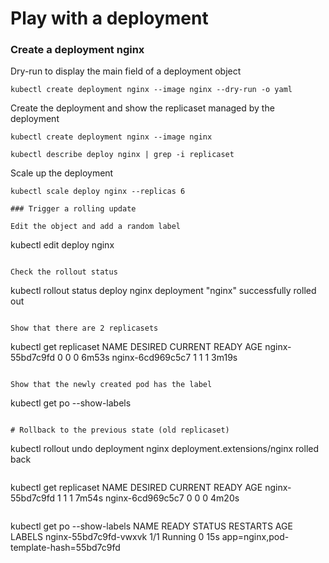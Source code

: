 # Play with a deployment

### Create a deployment nginx

Dry-run to display the main field of a deployment object
```
kubectl create deployment nginx --image nginx --dry-run -o yaml
```

Create the deployment and show the replicaset managed by the deployment
```
kubectl create deployment nginx --image nginx
```

```
kubectl describe deploy nginx | grep -i replicaset
```

Scale up the deployment
```
kubectl scale deploy nginx --replicas 6

### Trigger a rolling update

Edit the object and add a random label
```
kubectl edit deploy nginx
```

Check the rollout status
```
kubectl rollout status deploy nginx
deployment "nginx" successfully rolled out
```

Show that there are 2 replicasets
```
kubectl get replicaset
NAME               DESIRED   CURRENT   READY   AGE
nginx-55bd7c9fd    0         0         0       6m53s
nginx-6cd969c5c7   1         1         1       3m19s
```

Show that the newly created pod has the label
```
kubectl get po --show-labels
```

# Rollback to the previous state (old replicaset)

```
kubectl rollout undo deployment nginx
deployment.extensions/nginx rolled back
```

```
kubectl get replicaset
NAME               DESIRED   CURRENT   READY   AGE
nginx-55bd7c9fd    1         1         1       7m54s
nginx-6cd969c5c7   0         0         0       4m20s
```

```
kubectl get po --show-labels
NAME                    READY   STATUS    RESTARTS   AGE   LABELS
nginx-55bd7c9fd-vwxvk   1/1     Running   0          15s   app=nginx,pod-template-hash=55bd7c9fd
```
